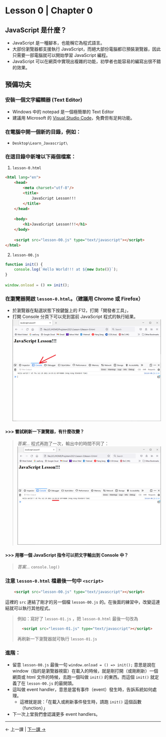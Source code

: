 # Lesson 0 | Chapter 0

## JavaScript 是什麼？
- JavaScript 是一種腳本，也能稱它為程式語言。
- 大部份瀏覽器都支援執行 JavaScript，而絕大部份電腦都已預裝瀏覽器，因此只需要一部電腦就可以開始學習 JavaScript 編程。
- JavaScript 可以在網頁中實現出複雜的功能，初學者也能容易的編寫出很不錯的效果。

## 預備功夫

### 安裝一個文字編輯器 (Text Editor)
- Windows 中的 notepad 是一個極簡單的 Text Editor
- 建議用 Microsoft 的 [Visual Studio Code](https://code.visualstudio.com/)，免費但有足夠功能。

### 在電腦中開一個新的目錄，例如：
- `Desktop\Learn_Javascript\`

### 在這目錄中新增以下兩個檔案：
1. `lesson-0.html`
```html
<html lang="en">
	<head>
		<meta charset="utf-8"/>
		<title>
			JavaScript Lesson!!!
		</title>
	</head>

	<body>
		<h1>JavaScript Lesson!!!</h1>
	</body>

	<script src="lesson-00.js" type="text/javascript"></script>
</html>
```

2. `lesson-00.js`
```javascript
function init() {
	console.log(`Hello World!!! at ${new Date()}`);
}

window.onload = () => init();
```

### 在瀏覽器開啟 `lesson-0.html`。（建議用 Chrome 或 Firefox）

- 於瀏覽器在點選狀態下按鍵盤上的 F12，打開「開發者工具」，
- 打開 Console 分頁下可以見到當前 JavaScript 程式的執行結果。
![Dev Tools - Console](lesson-00.png)

#### >>> 嘗試刷新一下瀏覽器，有什麼改變？
> _答案..._
> 程式再跑了一次，輸出中的時間不同了：
> ![Answer - lesson-00-1](lesson-01.png)

#### >>> 用哪一個 JavaScript 指令可以把文字輸出到 Console 中？
> _答案..._
> `console.log()`

### 注意 `lesson-0.html` 檔最後一句中 `<script>`
```html
	<script src="lesson-00.js" type="text/javascript"></script>
```

這裡的 `src` 連結了剛才的另一個檔 `lesson-00.js` 的。在後面的練習中，改變這連結就可以執行其他程式。
> 例如：寫好了 `lesson-01.js` ，把 `lesson-0.html` 最後一句改為
> ```html
> 	<script src="lesson-01.js" type="text/javascript"></script>
> ```
> 再刷新一下瀏覽器就可執行 `lesson-01.js`

### 進階：
- 留意 `lesson-00.js` 最後一句 `window.onload = () => init();` 意思是說在 window（指的是瀏覽器視窗）在載入的時候，就是剛打開（或剛刷新）一個網頁或 html 文件的時候，去跑一個叫做 `init()` 的東西。而這個 `init()` 就定義了在 `lesson-00.js` 的最開頭。
- 這叫做 event handler，意思是當有事件（event）發生時，告訴系統如何處理。
  - 這裡就是說：「在載入或刷新事件發生時，請跑 `init()` 這個函數（function）」
- 下一次上堂我們會認識更多 event handlers。

---

← 上一課 | [下一課 →](lesson-01.md)

